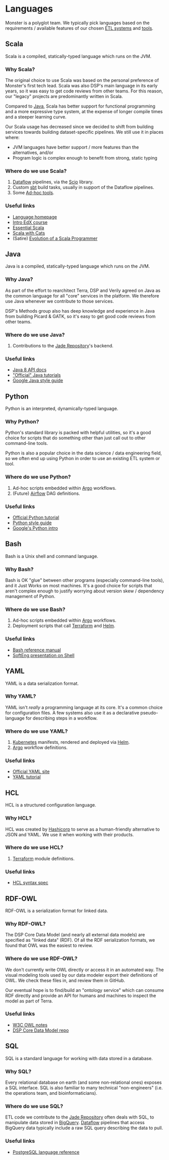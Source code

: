 # Languages
Monster is a polyglot team. We typically pick languages based on the
requirements / available features of our chosen [ETL systems](./systems.md)
and [tools](./tools.md).

## Scala
Scala is a compiled, statically-typed language which runs on the JVM.

### Why Scala?
The original choice to use Scala was based on the personal preference of Monster's
first tech lead. Scala was also DSP's main language in its early years, so it was
easy to get code reviews from other teams. For this reason, our "legacy" projects are
predominantly written in Scala.

Compared to [Java](#java), Scala has better support for functional programming and a
more expressive type system, at the expense of longer compile times and a steeper learning
curve.

Our Scala usage has decreased since we decided to shift from building services
towards building dataset-specific pipelines. We still use it in places where:
* JVM languages have better support / more features than the alternatives, and/or
* Program logic is complex enough to benefit from strong, static typing

### Where do we use Scala?
1. [Dataflow](.systems.md#dataflow) pipelines, via the [Scio](./tools.md#scio) library.
2. Custom [sbt](./tools.md#sbt) build tasks, usually in support of the Dataflow pipelines.
3. Some [Ad-hoc tools](./tools.md#ad-hoc-tools).

### Useful links
* [Language homepage](https://scala-lang.org/)
* [Intro EdX course](https://courseware.epfl.ch/courses/course-v1:EPFL+progfun1+2018_T1/about)
* [Essential Scala](https://books.underscore.io/essential-scala/essential-scala.html)
* [Scala with Cats](https://books.underscore.io/scala-with-cats/scala-with-cats.html)
* (Satire) [Evolution of a Scala Programmer](https://medium.com/@olxc/the-evolution-of-a-scala-programmer-1b7a709fb71f)

## Java
Java is a compiled, statically-typed language which runs on the JVM.

### Why Java?
As part of the effort to rearchitect Terra, DSP and Verily agreed on Java
as the common language for all "core" services in the platform. We therefore
use Java whenever we contribute to those services.

DSP's Methods group also has deep knowledge and experience in Java from building
Picard & GATK, so it's easy to get good code reviews from other teams.

### Where do we use Java?
1. Contributions to the [Jade Repository](./systems.md#jade-repository)'s backend.

### Useful links
* [Java 8 API docs](https://docs.oracle.com/javase/8/docs/api/)
* ["Official" Java tutorials](https://docs.oracle.com/javase/tutorial/)
* [Google Java style guide](https://google.github.io/styleguide/javaguide.html)

## Python
Python is an interpreted, dynamically-typed language.

### Why Python?
Python's standard library is packed with helpful utilities, so it's a good choice for
scripts that do something other than just call out to other command-line tools.

Python is also a popular choice in the data science / data engineering field,
so we often end up using Python in order to use an existing ETL system or tool.

### Where do we use Python?
1. Ad-hoc scripts embedded within [Argo](./systems.md#argo) workflows.
2. (Future) [Airflow](./systems.md#airflow) DAG definitions.

### Useful links
* [Official Python tutorial](https://docs.python.org/3/tutorial/index.html)
* [Python style guide](https://www.python.org/dev/peps/pep-0008/)
* [Google's Python intro](https://developers.google.com/edu/python/introduction)

## Bash
Bash is a Unix shell and command language.

### Why Bash?
Bash is OK "glue" between other programs (especially command-line tools), and it
Just Works on most machines. It's a good choice for scripts that aren't complex
enough to justify worrying about version skew / dependency management of Python.

### Where do we use Bash?
1. Ad-hoc scripts embedded within [Argo](./systems.md#argo) workflows.
2. Deployment scripts that call [Terraform](./tools.md#terraform) and [Helm](./tools.md#helm).

### Useful links
* [Bash reference manual](https://www.gnu.org/software/bash/manual/bash.html)
* [SoftEng presentation on Shell](https://github.com/broadinstitute/tbl/blob/master/bash/notes.org)

## YAML
YAML is a data serialization format.

### Why YAML?
YAML isn't _really_ a programming language at its core. It's a common choice for
configuration files. A few systems also use it as a declarative pseudo-language
for describing steps in a workflow.

### Where do we use YAML?
1. [Kubernetes](./systems.md#kubernetes) manifests, rendered and deployed via [Helm](./tools.md#helm).
2. [Argo](./systems.md#argo) workflow definitions.

### Useful links
* [Official YAML site](https://yaml.org/)
* [YAML tutorial](https://rollout.io/blog/yaml-tutorial-everything-you-need-get-started/)

## HCL
HCL is a structured configuration language.

### Why HCL?
HCL was created by [Hashicorp](https://www.hashicorp.com/) to serve as a human-friendly
alternative to JSON and YAML. We use it when working with their products.

### Where do we use HCL?
1. [Terraform](./tools.md#terraform) module definitions.

### Useful links
* [HCL syntax spec](https://github.com/hashicorp/hcl/blob/hcl2/hclsyntax/spec.md)

## RDF-OWL
RDF-OWL is a serialization format for linked data.

### Why RDF-OWL?
The DSP Core Data Model (and nearly all external data models) are specified as "linked data" (RDF).
Of all the RDF serialization formats, we found that OWL was the easiest to review.

### Where do we use RDF-OWL?
We don't currently write OWL directly or access it in an automated way. The visual modeling tools
used by our data modeler export their definitions of OWL. We check these files in, and review them
in GitHub.

Our eventual hope is to find/build an "ontology service" which can consume RDF directly and provide
an API for humans and machines to inspect the model as part of Terra.

### Useful links
* [W3C OWL notes](https://www.w3.org/OWL/)
* [DSP Core Data Model repo](https://github.com/broadinstitute/dsp-data-models)

## SQL
SQL is a standard language for working with data stored in a database.

### Why SQL?
Every relational database on earth (and some non-relational ones) exposes a SQL interface. SQL is
also familiar to many technical "non-engineers" (i.e. the operations team, and bioinformaticians).

### Where do we use SQL?
ETL code we contribute to the [Jade Repository](./systems.md#jade-repository) often deals with SQL,
to manipulate data stored in [BigQuery](./systems.md#bigquery). [Dataflow](./systems.md#dataflow)
pipelines that access BigQuery data typically include a raw SQL query describing the data to pull.

### Useful links
* [PostgreSQL language reference](https://www.postgresql.org/docs/9.6/sql.html)
